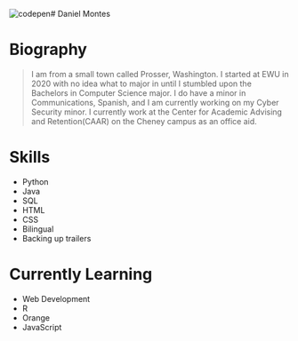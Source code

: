 ![codepen](https://github.com/user-attachments/assets/afa8a131-7b08-4190-80ed-11fb7df3f567)# Daniel Montes

# Biography
<blockquote>I am from a small town called Prosser, Washington. I started at EWU in 2020 with no idea what to major in until I stumbled upon the Bachelors in Computer Science major. I do have a minor in Communications, Spanish, and I am currently working on my Cyber Security minor. I currently work at the Center for Academic Advising and Retention(CAAR) on the Cheney campus as an office aid.</blockquote>

# Skills
- Python
- Java
- SQL
- HTML
- CSS
- Bilingual 
- Backing up trailers

# Currently Learning
- Web Development
- R
- Orange
- JavaScript

<!--
**danielmontes23/danielmontes23** is a ✨ _special_ ✨ repository because its `README.md` (this file) appears on your GitHub profile.

Here are some ideas to get you started:

- 🔭 I’m currently working on ...
- 🌱 I’m currently learning ...
- 👯 I’m looking to collaborate on ...
- 🤔 I’m looking for help with ...
- 💬 Ask me about ...
- 📫 How to reach me: ...
- 😄 Pronouns: ...
- ⚡ Fun fact: ...
-->
